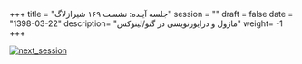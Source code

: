 
+++
title = "جلسه آینده: نشست ۱۶۹ شیرازلاگ"
session = ""
draft = false
date = "1398-03-22"
description= "ماژول و درایورنویسی در گنو/لینوکس"
weight= -1
+++

[![next_session](../../img/posters/next_session.jpg)](../../img/posters/next_session.jpg)
